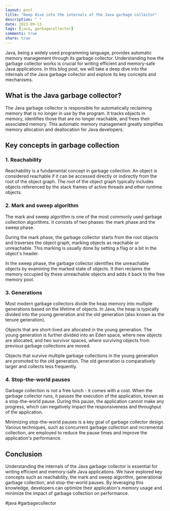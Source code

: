 ```yaml
---
layout: post
title: "Deep dive into the internals of the Java garbage collector"
description: " "
date: 2023-09-13
tags: [java, garbagecollector]
comments: true
share: true
---
```


Java, being a widely used programming language, provides automatic memory management through its garbage collector. Understanding how the garbage collector works is crucial for writing efficient and memory-safe Java applications. In this blog post, we will take a deep dive into the internals of the Java garbage collector and explore its key concepts and mechanisms.

## What is the Java garbage collector?

The Java garbage collector is responsible for automatically reclaiming memory that is no longer in use by the program. It tracks objects in memory, identifies those that are no longer reachable, and frees their associated memory. This automatic memory management greatly simplifies memory allocation and deallocation for Java developers.

## Key concepts in garbage collection

### 1. Reachability

Reachability is a fundamental concept in garbage collection. An object is considered reachable if it can be accessed directly or indirectly from the root of the object graph. The root of the object graph typically includes objects referenced by the stack frames of active threads and other runtime objects.

### 2. Mark and sweep algorithm

The mark and sweep algorithm is one of the most commonly used garbage collection algorithms. It consists of two phases: the mark phase and the sweep phase.

During the mark phase, the garbage collector starts from the root objects and traverses the object graph, marking objects as reachable or unreachable. This marking is usually done by setting a flag or a bit in the object's header.

In the sweep phase, the garbage collector identifies the unreachable objects by examining the marked state of objects. It then reclaims the memory occupied by these unreachable objects and adds it back to the free memory pool.

### 3. Generations

Most modern garbage collectors divide the heap memory into multiple generations based on the lifetime of objects. In Java, the heap is typically divided into the young generation and the old generation (also known as the tenure generation).

Objects that are short-lived are allocated in the young generation. The young generation is further divided into an Eden space, where new objects are allocated, and two survivor spaces, where surviving objects from previous garbage collections are moved.

Objects that survive multiple garbage collections in the young generation are promoted to the old generation. The old generation is comparatively larger and collects less frequently.

### 4. Stop-the-world pauses

Garbage collection is not a free lunch - it comes with a cost. When the garbage collector runs, it pauses the execution of the application, known as a stop-the-world pause. During this pause, the application cannot make any progress, which can negatively impact the responsiveness and throughput of the application.

Minimizing stop-the-world pauses is a key goal of garbage collector design. Various techniques, such as concurrent garbage collection and incremental collection, are employed to reduce the pause times and improve the application's performance.

## Conclusion

Understanding the internals of the Java garbage collector is essential for writing efficient and memory-safe Java applications. We have explored key concepts such as reachability, the mark and sweep algorithm, generational garbage collection, and stop-the-world pauses. By leveraging this knowledge, developers can optimize their application's memory usage and minimize the impact of garbage collection on performance.

#java #garbagecollector